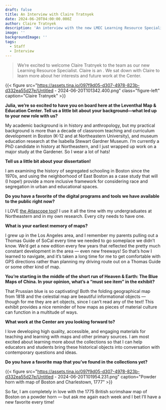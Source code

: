 ```yaml
---
draft: false
title: An Interview with Claire Tratnyek
date: 2024-06-20T04:00:00.000Z
author: Claire Tratnyek
description: 'An interview with the new LMEC Learning Resource Specialist, Claire Tratnyek'
image: ''
backgroundImage: ''
tags:
  - Staff
  - Interview
---
```


> We’re excited to welcome Claire Tratnyek to the team as our new Learning Resource Specialist. Claire is an     . We sat down with Claire to learn more about her interests and future work at the Center.

{{< figure src="https://assets.tina.io/097f9d05-d307-4978-823b-d332ea55d27e/Untitled - 2024-06-20T101342.400.png" class="figure-left" caption="Claire Tratnyek" >}}

**Julia, we’re so excited to have you on board here at the Leventhal Map & Education Center. Tell us a little bit about your background—what led up to your new role with us?**

My academic background is in history and anthropology, but my practical background is more than a decade of classroom teaching and curriculum development in Boston (K-12 and at Northeastern University), and museum education research at the Isabella Stewart Gardner Museum. I’m currently a PhD candidate in history at Northeastern, and I just wrapped up work on a major study at the Gardener. So I wear a lot of hats!

**Tell us a little bit about your dissertation!**

I am examining the history of segregated schooling in Boston since the 1970s, and using the neighborhood of East Boston as a case study that will (I hope!) provide a more inclusive framework for considering race and segregation in urban and educational spaces.

**Do you have a favorite of the digital programs and tools we have available to the public right now?**

I LOVE [the Atlascope tool](https://www.atlascope.org/)! I use it all the time with my undergraduates at Northeastern and in my own research. Every city needs to have one.

**What is your earliest memory of maps?**

I grew up in the Los Angeles area, and I remember my parents pulling out a Thomas Guide of SoCal every time we needed to go someplace we didn’t know.  We’d get a new edition every few years that reflected the pretty much constant development in the area — even new freeways! So that’s how I learned to navigate, and it’s taken a long time for me to get comfortable with GPS directions rather than planning my driving route out on a Thomas Guide or some other kind of map.

**You’re starting in the middle of the short run of Heaven & Earth: The Blue Maps of China. In your opinion, what’s a “must see item” in the exhibit?**

That Prussian blue is so captivating!  Both the folding geographical map from 1818 and the celestial map are beautiful informational objects — though for me they are art objects, since I can’t read any of the text! This exhibit provides a nice reminder of how maps as pieces of material culture can function in a multitude of ways.

**What work at the Center are you looking forward to?**

I love developing high quality, accessible, and engaging materials for teaching and learning with maps and other primary sources. I am most excited about learning more about the collections so that I can help educators and students bring these historical objects into conversation with contemporary questions and ideas.

**Do you have a favorite map that you’ve found in the collections yet?**

{{< figure src="https://assets.tina.io/097f9d05-d307-4978-823b-d332ea55d27e/Untitled - 2024-06-20T101954.231.png" caption="Powder horn with map of Boston and Charlestown, 1777" >}}

So far, I am completely in love with the 1775 British scrimshaw map of Boston on a powder horn — but ask me again each week and I bet I’ll have a new favorite every time!
